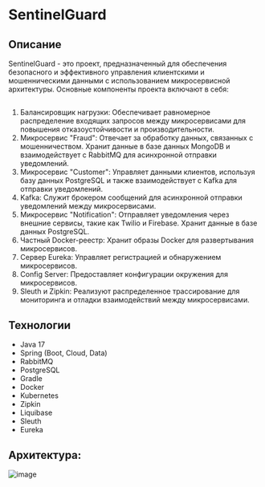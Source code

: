 # SentinelGuard

## Описание
SentinelGuard - это проект, предназначенный для обеспечения безопасного и эффективного управления клиентскими и мошенническими данными с использованием микросервисной архитектуры. Основные компоненты проекта включают в себя:

 ##
1. Балансировщик нагрузки: Обеспечивает равномерное распределение входящих запросов между микросервисами для повышения отказоустойчивости и производительности.
2. Микросервис "Fraud": Отвечает за обработку данных, связанных с мошенничеством. Хранит данные в базе данных MongoDB и взаимодействует с RabbitMQ для асинхронной отправки уведомлений.
3. Микросервис "Customer": Управляет данными клиентов, используя базу данных PostgreSQL и также взаимодействует с Kafka для отправки уведомлений.
4. Kafka: Служит брокером сообщений для асинхронной отправки уведомлений между микросервисами.
5. Микросервис "Notification": Отправляет уведомления через внешние сервисы, такие как Twilio и Firebase. Хранит данные в базе данных PostgreSQL.
6. Частный Docker-реестр: Хранит образы Docker для развертывания микросервисов.
7. Сервер Eureka: Управляет регистрацией и обнаружением микросервисов.
8. Config Server: Предоставляет конфигурации окружения для микросервисов.
9. Sleuth и Zipkin: Реализуют распределенное трассирование для мониторинга и отладки взаимодействий между микросервисами.

## Технологии
- Java 17
- Spring (Boot, Cloud, Data)
- RabbitMQ
- PostgreSQL
- Gradle
- Docker
- Kubernetes
- Zipkin
- Liquibase
- Sleuth
- Eureka

## Архитектура:
![image](https://github.com/AntonRudnikovskiy/SentinelGuard/assets/109467887/cc4e4d00-1de3-43d9-9a82-7d663af2dc7a)

